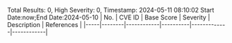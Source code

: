 Total Results: 0, High Severity: 0, Timestamp: 2024-05-11 08:10:02
Start Date:now;End Date:2024-05-10
| No. | CVE ID | Base Score | Severity | Description | References |
|-----|--------|------------|----------|-------------|------------|
